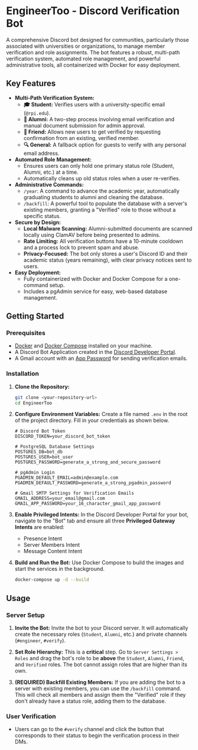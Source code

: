 # EngineerToo - Discord Verification Bot

A comprehensive Discord bot designed for communities, particularly those associated with universities or organizations, to manage member verification and role assignments. The bot features a robust, multi-path verification system, automated role management, and powerful administrative tools, all containerized with Docker for easy deployment.

## Key Features

- **Multi-Path Verification System:**
    - **🎓 Student:** Verifies users with a university-specific email (`@rpi.edu`).
    - **🎊 Alumni:** A two-step process involving email verification and manual document submission for admin approval.
    - **👥 Friend:** Allows new users to get verified by requesting confirmation from an existing, verified member.
    - **🔍 General:** A fallback option for guests to verify with any personal email address.
- **Automated Role Management:**
    - Ensures users can only hold one primary status role (Student, Alumni, etc.) at a time.
    - Automatically cleans up old status roles when a user re-verifies.
- **Administrative Commands:**
    - `/year`: A command to advance the academic year, automatically graduating students to alumni and cleaning the database.
    - `/backfill`: A powerful tool to populate the database with a server's existing members, granting a "Verified" role to those without a specific status.
- **Secure by Design:**
    - **Local Malware Scanning:** Alumni-submitted documents are scanned locally using ClamAV before being presented to admins.
    - **Rate Limiting:** All verification buttons have a 10-minute cooldown and a process lock to prevent spam and abuse.
    - **Privacy-Focused:** The bot only stores a user's Discord ID and their academic status (years remaining), with clear privacy notices sent to users.
- **Easy Deployment:**
    - Fully containerized with Docker and Docker Compose for a one-command setup.
    - Includes a pgAdmin service for easy, web-based database management.

## Getting Started

### Prerequisites

- [Docker](https://www.docker.com/get-started) and [Docker Compose](https://docs.docker.com/compose/install/) installed on your machine.
- A Discord Bot Application created in the [Discord Developer Portal](https://discord.com/developers/applications).
- A Gmail account with an [App Password](https://support.google.com/accounts/answer/185833) for sending verification emails.

### Installation

1.  **Clone the Repository:**
    ```bash
    git clone <your-repository-url>
    cd EngineerToo
    ```

2.  **Configure Environment Variables:**
    Create a file named `.env` in the root of the project directory. Fill in your credentials as shown below.

    ```env
    # Discord Bot Token
    DISCORD_TOKEN=your_discord_bot_token

    # PostgreSQL Database Settings
    POSTGRES_DB=bot_db
    POSTGRES_USER=bot_user
    POSTGRES_PASSWORD=generate_a_strong_and_secure_password

    # pgAdmin Login
    PGADMIN_DEFAULT_EMAIL=admin@example.com
    PGADMIN_DEFAULT_PASSWORD=generate_a_strong_pgadmin_password

    # Gmail SMTP Settings for Verification Emails
    GMAIL_ADDRESS=your_email@gmail.com
    GMAIL_APP_PASSWORD=your_16_character_gmail_app_password
    ```

3.  **Enable Privileged Intents:**
    In the Discord Developer Portal for your bot, navigate to the "Bot" tab and ensure all three **Privileged Gateway Intents** are enabled:
    - Presence Intent
    - Server Members Intent
    - Message Content Intent

4.  **Build and Run the Bot:**
    Use Docker Compose to build the images and start the services in the background.

    ```bash
    docker-compose up -d --build
    ```

## Usage

### Server Setup

1.  **Invite the Bot:** Invite the bot to your Discord server. It will automatically create the necessary roles (`Student`, `Alumni`, etc.) and private channels (`#engineer`, `#verify`).

2.  **Set Role Hierarchy:** This is a **critical** step. Go to `Server Settings > Roles` and drag the bot's role to be **above** the `Student`, `Alumni`, `Friend`, and `Verified` roles. The bot cannot assign roles that are higher than its own.

3.  **(REQUIRED) Backfill Existing Members:** If you are adding the bot to a server with existing members, you can use the `/backfill` command. This will check all members and assign them the "Verified" role if they don't already have a status role, adding them to the database.

### User Verification

-   Users can go to the `#verify` channel and click the button that corresponds to their status to begin the verification process in their DMs.
